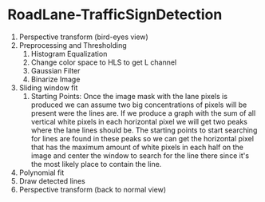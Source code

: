 # RoadLane-TrafficSignDetection

1. Perspective transform (bird-eyes view)
2. Preprocessing and Thresholding
   1. Histogram Equalization
   2. Change color space to HLS to get L channel
   3. Gaussian Filter
   4. Binarize Image
3. Sliding window fit
   1. Starting Points: Once the image mask with the lane pixels is produced we can assume two big concentrations of pixels will be present were the lines are. If we produce a graph with the sum of all vertical white pixels in each horizontal pixel we will get two peaks where the lane lines should be. The starting points to start searching for lines are found in these peaks so we can get the horizontal pixel that has the maximum amount of white pixels in each half on the image and center the window to search for the line there since it's the most likely place to contain the line.
4. Polynomial fit
5. Draw detected lines
6. Perspective transform (back to normal view)
